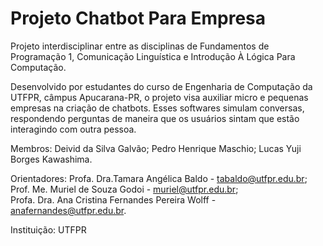 # Projeto Chatbot Para Empresa
Projeto interdisciplinar entre as disciplinas de Fundamentos de Programação 1, Comunicação Linguística e Introdução À Lógica Para Computação.

Desenvolvido por estudantes do curso de Engenharia de Computação da UTFPR, câmpus Apucarana-PR, o projeto visa auxiliar micro e pequenas empresas na criação de chatbots. Esses softwares simulam conversas, respondendo perguntas de maneira que os usuários sintam que estão interagindo com outra pessoa.

Membros: Deivid da Silva Galvão; Pedro Henrique Maschio; Lucas Yuji Borges Kawashima.

Orientadores: Profa. Dra.Tamara Angélica Baldo - tabaldo@utfpr.edu.br;  
Prof. Me. Muriel de Souza Godoi - muriel@utfpr.edu.br;  
Profa. Dra. Ana Cristina Fernandes Pereira Wolff - anafernandes@utfpr.edu.br.

Instituição: UTFPR